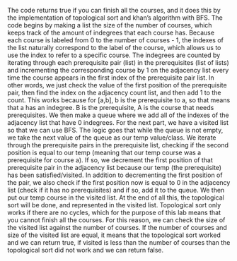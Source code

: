The code returns true if you can finish all the courses, and it does this by the implementation of topological sort and khan’s algorithm with BFS. The code begins by making a list the size of the number of courses, which keeps track of the amount of indegrees that each course has. Because each course is labeled from 0 to the number of courses - 1, the indexes of the list naturally correspond to the label of the course, which allows us to use the index to refer to a specific course. 
The indegrees are counted by iterating through each prerequisite pair (list) in the prerequisites (list of lists) and incrementing the corresponding course by 1 on the adjacency list every time the course appears in the first index of the prerequisite pair list. In other words, we just check the value of the first position of the prerequisite pair, then find the index on the adjacency count list, and then add 1 to the count. This works because for [a,b], b is the prerequisite to a, so that means that a has an indegree. B is the prerequisite, A is the course that needs prerequisites.
We then make a queue where we add all of the indexes of the adjacency list that have 0 indegrees. For the next part, we have a visited list so that we can use BFS. The logic goes that while the queue is not empty, we take the next value of the queue as our temp value/class. We iterate through the prerequisite pairs in the prerequisite list, checking if the second position is equal to our temp (meaning that our temp course was a prerequisite for course a). If so, we decrement the first position of that prerequisite pair in the adjacency list because our temp (the prerequisite) has been satisfied/visited. In addition to decrementing the first position of the pair, we also check if the first position now is equal to 0 in the adjacency list (check if it has no prerequisites) and if so, add it to the queue. We then put our temp course in the visited list. 
At the end of all this, the topological sort will be done, and represented in the visited list. Topological sort only works if there are no cycles, which for the purpose of this lab means that you cannot finish all the courses. For this reason, we can check the size of the visited list against the number of courses. If the number of courses and size of the visited list are equal, it means that the topological sort worked and we can return true, if visited is less than the number of courses than the topological sort did not work and we can return false.
